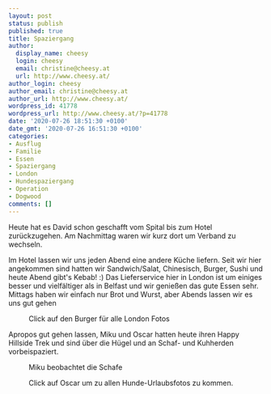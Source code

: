 ```yaml
---
layout: post
status: publish
published: true
title: Spaziergang
author:
  display_name: cheesy
  login: cheesy
  email: christine@cheesy.at
  url: http://www.cheesy.at/
author_login: cheesy
author_email: christine@cheesy.at
author_url: http://www.cheesy.at/
wordpress_id: 41778
wordpress_url: http://www.cheesy.at/?p=41778
date: '2020-07-26 18:51:30 +0100'
date_gmt: '2020-07-26 16:51:30 +0100'
categories:
- Ausflug
- Familie
- Essen
- Spaziergang
- London
- Hundespaziergang
- Operation
- Dogwood
comments: []
---
```

<!-- wp:paragraph -->
Heute hat es David schon geschafft vom Spital bis zum Hotel zurückzugehen. Am Nachmittag waren wir kurz dort um Verband zu wechseln.
<!-- /wp:paragraph -->
<!-- wp:paragraph -->
Im Hotel lassen wir uns jeden Abend eine andere Küche liefern. Seit wir hier angekommen sind hatten wir Sandwich/Salat, Chinesisch, Burger, Sushi und heute Abend gibt's Kebab! :) Das Lieferservice hier in London ist um einiges besser und vielfältiger als in Belfast und wir genießen das gute Essen sehr. Mittags haben wir einfach nur Brot und Wurst, aber Abends lassen wir es uns gut gehen
<!-- /wp:paragraph -->
<!-- wp:image {"id":41787,"linkDestination":"custom"} -->
<figure class="wp-block-image"><a href="{% link _fotos/events/2016-2020/2020/david-in-london/index.md %}"><img src="{% link _fotos/events/2016-2020/2020/david-in-london/David-London-47.jpg %}" alt="" class="wp-image-41787"></a><br>
<figcaption>Click auf den Burger für alle London Fotos</figcaption>
</figure>
<!-- /wp:image -->
<!-- wp:paragraph -->
Apropos gut gehen lassen, Miku und Oscar hatten heute ihren Happy Hillside Trek und sind über die Hügel und an Schaf- und Kuhherden vorbeispaziert.
<!-- /wp:paragraph -->
<!-- wp:image {"id":41766} -->
<figure class="wp-block-image"><img src="{% link _fotos/arbeit/2015-2022-puppet/2020/miku-und-oscar-im-urlaub/Miku-und-Oscar-51.jpg %}" alt="" class="wp-image-41766"><br>
<figcaption>Miku beobachtet die Schafe</figcaption>
</figure>
<!-- /wp:image -->
<!-- wp:image {"id":41765,"linkDestination":"custom"} -->
<figure class="wp-block-image"><a href="{% link _fotos/arbeit/2015-2022-puppet/2020/miku-und-oscar-im-urlaub/index.md %}"><img src="{% link _fotos/arbeit/2015-2022-puppet/2020/miku-und-oscar-im-urlaub/Miku-und-Oscar-50.jpg %}" alt="" class="wp-image-41765"></a><br>
<figcaption>Click auf Oscar um zu allen Hunde-Urlaubsfotos zu kommen.</figcaption>
</figure>
<!-- /wp:image -->
